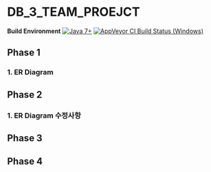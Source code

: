 # DB_3_TEAM_PROEJCT
**Build Environment**
[![Java 7+](https://img.shields.io/badge/java-7+-4c7e9f.svg)](http://java.oracle.com)
[![AppVeyor CI Build Status (Windows)](https://img.shields.io/appveyor/build/parrt/antlr4?label=Windows)](https://ci.appveyor.com/project/parrt/antlr4) 

## Phase 1
### 1. ER Diagram


## Phase 2
### 1. ER Diagram 수정사항

## Phase 3
### 

## Phase 4
